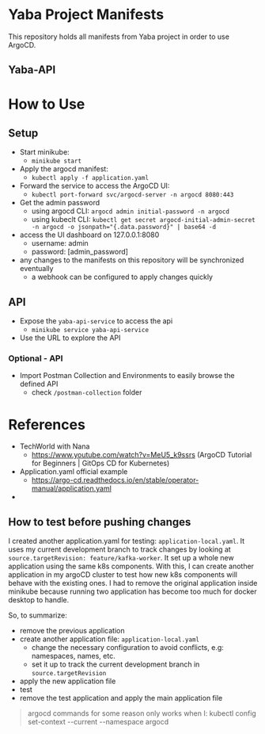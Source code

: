 # Yaba Project Manifests
This repository holds all manifests from Yaba project in order to use ArgoCD.

## Yaba-API

# How to Use

## Setup
- Start minikube: 
    - `minikube start`
- Apply the argocd manifest: 
    - `kubectl apply -f application.yaml`
- Forward the service to access the ArgoCD UI: 
    - `kubectl port-forward svc/argocd-server -n argocd 8080:443`
- Get the admin password
    - using argocd CLI: `argocd admin initial-password -n argocd`
    - using kubeclt CLI: `kubectl get secret argocd-initial-admin-secret -n argocd -o jsonpath="{.data.password}" | base64 -d`
- access the UI dashboard on 127.0.0.1:8080
    - username: admin
    - password: [admin_password]
- any changes to the manifests on this repository will be synchronized eventually
    - a webhook can be configured to apply changes quickly

## API
- Expose the `yaba-api-service` to access the api
    - `minikube service yaba-api-service`
- Use the URL to explore the API

### Optional - API
- Import Postman Collection and Environments to easily browse the defined API
    - check `/postman-collection` folder

# References
- TechWorld with Nana
    - https://www.youtube.com/watch?v=MeU5_k9ssrs (ArgoCD Tutorial for Beginners | GitOps CD for Kubernetes)
- Application.yaml official example
    - https://argo-cd.readthedocs.io/en/stable/operator-manual/application.yaml 
-

## How to test before pushing changes
I created another application.yaml for testing: `application-local.yaml`. It uses my current development branch to track changes by looking at
`source.targetRevision: feature/kafka-worker`. It set up a whole new application using the same k8s components.
With this, I can create another application in my argoCD cluster to test how new k8s components will behave with the existing ones.
I had to remove the original application inside minikube because running two application has become too much for docker desktop to handle.

So, to summarize:
- remove the previous application
- create another application file: `application-local.yaml`
    - change the necessary configuration to avoid conflicts, e.g: namespaces, names, etc.
    - set it up to track the current development branch in `source.targetRevision`
- apply the new application file
- test
- remove the test application and apply the main application file

> argocd commands for some reason only works when I: kubectl config set-context --current --namespace argocd
